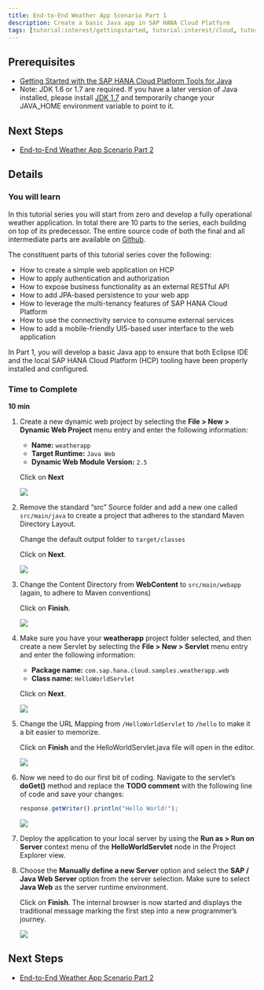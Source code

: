 ```yaml
---
title: End-to-End Weather App Scenario Part 1
description: Create a basic Java app in SAP HANA Cloud Platform
tags: [tutorial:interest/gettingstarted, tutorial:interest/cloud, tutorial:product/hcp, tutorial:technology/java]
---
```


## Prerequisites  
 - [Getting Started with the SAP HANA Cloud Platform Tools for Java](https://hcp.sap.com/developers/TutorialCatalog/jav100_01_java_setup_eclipse.html)
 - Note: JDK 1.6 or 1.7 are required. If you have a later version of Java installed, please install [JDK 1.7](http://www.oracle.com/technetwork/pt/java/javase/downloads/jdk7-downloads-1880260.html) and temporarily change your JAVA_HOME environment variable to point to it.

## Next Steps
 - [End-to-End Weather App Scenario Part 2](http://go.sap.com/developer/tutorials/hcp-java-weatherapp-part2.html)
 
## Details
### You will learn  
In this tutorial series you will start from zero and develop a fully operational weather application. In total there are 10 parts to the series, each building on top of its predecessor. The entire source code of both the final and all intermediate parts are available on [Github](https://github.com/SAP/cloud-weatherapp).


The constituent parts of this tutorial series cover the following:

 - How to create a simple web application on HCP
 - How to apply authentication and authorization
 - How to expose business functionality as an external RESTful API
 - How to add JPA-based persistence to your web app
 - How to leverage the multi-tenancy features of SAP HANA Cloud Platform
 - How to use the connectivity service to consume external services
 - How to add a mobile-friendly UI5-based user interface to the web application

In Part 1, you will develop a basic Java app to ensure that both Eclipse IDE and the local SAP HANA Cloud Platform (HCP) tooling have been properly installed and configured.

### Time to Complete
**10 min**

1. Create a new dynamic web project by selecting the **File > New > Dynamic Web Project** menu entry and enter the following information:

    - **Name:** `weatherapp`
    - **Target Runtime:** `Java Web`
    - **Dynamic Web Module Version:** `2.5`
 
    Click on **Next**
 
    ![](https://raw.githubusercontent.com/SAPDocuments/Tutorials/master/tutorials/hcp-java-weatherapp-part1/e2e_01-1.png)

2. Remove the standard “src” Source folder and add a new one called `src/main/java` to create a project that adheres to the standard Maven Directory Layout.

    Change the default output folder to `target/classes` 

    Click on **Next**. 
 
    ![](https://raw.githubusercontent.com/SAPDocuments/Tutorials/master/tutorials/hcp-java-weatherapp-part1/e2e_01-2.png) 

3. Change the Content Directory from **WebContent** to `src/main/webapp` (again, to adhere to Maven conventions) 

    Click on **Finish**.

    ![](https://raw.githubusercontent.com/SAPDocuments/Tutorials/master/tutorials/hcp-java-weatherapp-part1/e2e_01-3.png)

4. Make sure you have your **weatherapp** project folder selected, and then create a new Servlet by selecting the **File > New > Servlet** menu entry and enter the following information:

    - **Package name:** `com.sap.hana.cloud.samples.weatherapp.web`
    - **Class name:** `HelloWorldServlet`

    Click on **Next**.
 
    ![](https://raw.githubusercontent.com/SAPDocuments/Tutorials/master/tutorials/hcp-java-weatherapp-part1/e2e_01-4.png)
 
5. Change the URL Mapping from `/HelloWorldServlet` to `/hello` to make it a bit easier to memorize.

    Click on **Finish** and the HelloWorldServlet.java file will open in the editor.
 
    ![](https://raw.githubusercontent.com/SAPDocuments/Tutorials/master/tutorials/hcp-java-weatherapp-part1/e2e_01-5.png)

6. Now we need to do our first bit of coding. Navigate to the servlet’s **doGet()** method and replace the **TODO comment** with the following line of code and save your changes:

    ```javascript
    response.getWriter().println("Hello World!");
    ```

    ![](https://raw.githubusercontent.com/SAPDocuments/Tutorials/master/tutorials/hcp-java-weatherapp-part1/e2e_01-6.png)

7. Deploy the application to your local server by using the **Run as > Run on Server** context menu of the **HelloWorldServlet** node in the Project Explorer view.

8. Choose the **Manually define a new Server** option and select the **SAP / Java Web Server** option from the server selection. Make sure to select **Java Web** as the server runtime environment. 

    Click on **Finish**. The internal browser is now started and displays the traditional message marking the first step into a new programmer’s journey. 

    ![](https://raw.githubusercontent.com/SAPDocuments/Tutorials/master/tutorials/hcp-java-weatherapp-part1/e2e_01-8.png)


## Next Steps
 - [End-to-End Weather App Scenario Part 2](http://go.sap.com/developer/tutorials/hcp-java-weatherapp-part2.html)
